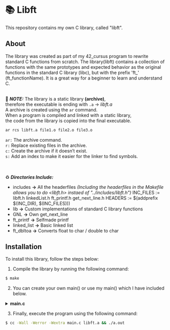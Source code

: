 # 📚 Libft

This repository contains my own C library, called "libft".

## About

The library was created as part of my 42_cursus program to rewrite standard C functions from scratch. The library(libft) contains a collection of functions with the same prototypes and expected behavior as the original functions in the standard C library (libc), but with the prefix 'ft_'  (ft_functionName).
It is a great way for a beginner to learn and understand C. <br><br>

🚩 ***NOTE:***
The library is a static library **(archive)**, <br>
therefore the executable is ending with `.a` -> *libft.a* <br>
A archive is created using the `ar` command. <br>
When a program is compiled and linked with a static library, <br>
the code from the library is copied into the final executable. <br>

```makefile
ar rcs libft.a file1.o file2.o file3.o
```

`ar:`   The archive command. <br>
`r:`    Replace existing files in the archive. <br>
`c:`    Create the archive if it doesn’t exist. <br>
`s:`    Add an index to make it easier for the linker to find symbols. <br><br><br>

♻️ ***Directories Include:***
- includes      **->** All the headerfiles
*(Including the headerfiles in the Makefile allows you to do <libft.h> instaed of "../includes/libft.h")*
INC_FILES 	:= libft.h linkedList.h ft_printf.h get_next_line.h
HEADERS 	:= $(addprefix $(INC_DIR), $(INC_FILES)))
- lib           **->** Custom implementations of standard C library functions
- GNL       	**->** Own get_next_line
- ft_printf		**->** Selfmade printf
- linked_list	**->** Basic linked list
- ft_dbltoa		**->** Converts float to char / double to char

## Installation

To install this library, follow the steps below:

1. Compile the library by running the following command:
```bash
$ make
```
2. You can create your own main() or use my main() which I have included below.

<details>
  <summary><strong>main.c</strong></summary>
  <br>

### Main()

This main() test all of the function. <br>
The main() doesn't test all the edge-cases of each function. <br>

```c
#include "includes/libft.h"
#include "includes/get_next_line.h"
#include "includes/ft_printf.h"
#include "includes/linkedList.h"

// 1) make
// 2) cc -Wall -Werror -Wextra main.c libft.a && ./a.out

int main() 
{
	// Test character functions
	printf("\nTest character functions\n");
	ft_toupper('a');
	ft_tolower('A');
	ft_isalpha('a');
	ft_isdigit('1');
	ft_isalnum('a');
	ft_isascii(127);
	ft_isprint(' ');

	// Test memory functions
	printf("Test memory functions\n");
	// char mem1[10];
	// char mem2[10];
	ft_memset("12some", '$', 2);
	ft_memcpy("llllo", "hething", 2);
	ft_memmove("aaaa", "123", 2);
	ft_memchr("hello", 'e', 4);
	ft_memcmp("what", "what", 2);

	// Test string functions
	printf("Test string functions\n");
	char *str1 = ft_strdup("Hello");
	char *str2 = ft_strjoin("Hello", " World");
	char *str3 = ft_strtrim("Hello World", "World");
	printf("%s\n%s\n%s\n\n", str1, str2, str3);
	// char dest[20];
	ft_strlcpy("hwllo", "world", 2);
	ft_strlcat("something", "thing", 2);
	ft_strchr("Hello", 'e');
	ft_strrchr("helnlo", 'l');
	ft_strnstr("Hello", "l", 4);
	ft_strncmp("sOme", "some", 3);
	ft_strlen("Hello");

	// Test conversion functions
	printf("Test conversion functions\n");
	ft_atoi("  12ab12");
	ft_itoa(123);
	ft_atoi_base("123", 16);

	// Test memory allocation functions
	printf("Test memory allocation functions\n");
	ft_bzero("12some", 2);
	ft_calloc(5, 2);

	// Test split and substring functions
	printf("Test split and substring functions\n");
	ft_split("JAN, FEB, MAR, APR, MAY, JUN, JUL, AUG, SEP, OCT, NOV, DEC", ',');
	ft_substr("hello world", 7, 2);

	// Test file descriptor functions
	printf("Test file descriptor functions\n");
	ft_putchar_fd('A', 1);
	ft_putstr_fd("Hello", 1);
	ft_putnbr_fd(123, 1);
	ft_putendl_fd("Hello", 1);

	// Test get_next_line
	// Create a test.txt file
	printf("Test get_next_line\n");
	int fd = open("test.txt", O_RDONLY);
	get_next_line(fd);
	close(fd);

	// Test linked list functions
	printf("Test linked list functions\n");
	t_list *list = ft_lstnew("Hello");
	ft_lstadd_front(&list, ft_lstnew("World"));
	ft_lstadd_back(&list, ft_lstnew("42"));
	ft_lstsize(list);
	ft_lstlast(list);
	ft_lstclear(&list, free);

	// Test printf functions
	printf("Test printf functions\n");
	ft_printf("Hello %s\n", "World");

	return 0;
}

```

<br>
<br>

</details>

3. Finally, execute the program using the following command:
```bash
$ cc -Wall -Werror -Wextra main.c libft.a && ./a.out
```
